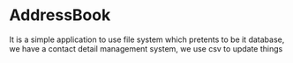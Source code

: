 # AddressBook

It is a simple application to use file system which pretents to be it database, we have a contact detail management system,
we use csv to update things
